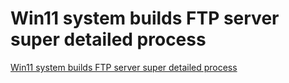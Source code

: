 # Win11 system builds FTP server super detailed process
[Win11 system builds FTP server super detailed process](https://aiwithcloud.com/2022/09/15/win11_system_builds_ftp_server_super_detailed_process/)